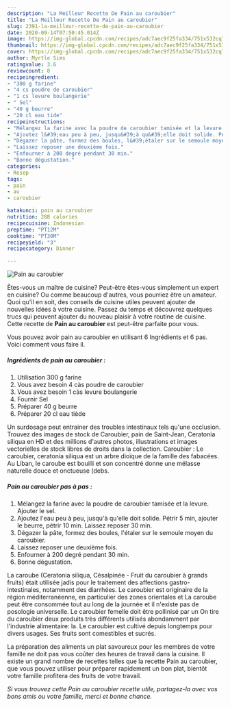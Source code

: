```yaml
---
description: "La Meilleur Recette De Pain au caroubier"
title: "La Meilleur Recette De Pain au caroubier"
slug: 2391-la-meilleur-recette-de-pain-au-caroubier
date: 2020-09-14T07:50:45.014Z
image: https://img-global.cpcdn.com/recipes/adc7aec9f25fa334/751x532cq70/pain-au-caroubier-photo-principale-de-la-recette.jpg
thumbnail: https://img-global.cpcdn.com/recipes/adc7aec9f25fa334/751x532cq70/pain-au-caroubier-photo-principale-de-la-recette.jpg
cover: https://img-global.cpcdn.com/recipes/adc7aec9f25fa334/751x532cq70/pain-au-caroubier-photo-principale-de-la-recette.jpg
author: Myrtle Sims
ratingvalue: 3.6
reviewcount: 8
recipeingredient:
- "300 g farine"
- "4 cs poudre de caroubier"
- "1 cs levure boulangerie"
- " Sel"
- "40 g beurre"
- "20 cl eau tide"
recipeinstructions:
- "Mélangez la farine avec la poudre de caroubier tamisée et la levure. Ajouter le sel."
- "Ajoutez l&#39;eau peu à peu, jusqu&#39;à qu&#39;elle doit solide. Pétrir 5 min, ajouter le beurre, pétrir 10 min. Laissez reposer 30 min."
- "Dégazer la pâte, formez des boules, l&#39;étaler sur le semoule moyen du caroubier."
- "Laissez reposer une deuxième fois."
- "Enfourner à 200 degré pendant 30 min."
- "Bonne dégustation."
categories:
- Resep
tags:
- pain
- au
- caroubier

katakunci: pain au caroubier 
nutrition: 288 calories
recipecuisine: Indonesian
preptime: "PT12M"
cooktime: "PT30M"
recipeyield: "3"
recipecategory: Dinner

---
```



![Pain au caroubier](https://img-global.cpcdn.com/recipes/adc7aec9f25fa334/751x532cq70/pain-au-caroubier-photo-principale-de-la-recette.jpg)

Êtes-vous un maître de cuisine? Peut-être êtes-vous simplement un expert en cuisine? Ou comme beaucoup d'autres, vous pourriez être un amateur. Quoi qu'il en soit, des conseils de cuisine utiles peuvent ajouter de nouvelles idées à votre cuisine. Passez du temps et découvrez quelques trucs qui peuvent ajouter du nouveau plaisir à votre routine de cuisine. Cette recette de <strong> Pain au caroubier </strong> est peut-être parfaite pour vous.

<!--inarticleads1-->

Vous pouvez avoir pain au caroubier en utilisant 6 Ingrédients et 6 pas. Voici comment vous faire il.

##### Ingrédients de pain au caroubier :

1. Utilisation 300 g farine
1. Vous avez besoin 4 càs poudre de caroubier
1. Vous avez besoin 1 càs levure boulangerie
1. Fournir  Sel
1. Préparer 40 g beurre
1. Préparer 20 cl eau tiède


Un surdosage peut entrainer des troubles intestinaux tels qu&#39;une occlusion. Trouvez des images de stock de Caroubier, pain de Saint-Jean, Ceratonia siliqua en HD et des millions d&#39;autres photos, illustrations et images vectorielles de stock libres de droits dans la collection. Caroubier : Le caroubier, ceratonia siliqua est un arbre dioïque de la famille des fabacées. Au Liban, le caroube est bouilli et son concentré donne une mélasse naturelle douce et onctueuse (debs. 

<!--inarticleads2-->

##### Pain au caroubier pas à pas :

1. Mélangez la farine avec la poudre de caroubier tamisée et la levure. Ajouter le sel.
1. Ajoutez l&#39;eau peu à peu, jusqu&#39;à qu&#39;elle doit solide. Pétrir 5 min, ajouter le beurre, pétrir 10 min. Laissez reposer 30 min.
1. Dégazer la pâte, formez des boules, l&#39;étaler sur le semoule moyen du caroubier.
1. Laissez reposer une deuxième fois.
1. Enfourner à 200 degré pendant 30 min.
1. Bonne dégustation.


La caroube (Ceratonia siliqua, Césalpinée - Fruit du caroubier à grands fruits) était utilisée jadis pour le traitement des affections gastro-intestinales, notamment des diarrhées. Le caroubier est originaire de la région méditerranéenne, en particulier des zones orientales et La caroube peut être consommée tout au long de la journée et il n&#39;existe pas de posologie universelle. Le caroubier femelle doit être pollinisé par un On tire du caroubier deux produits très différents utilisés abondamment par l&#39;industrie alimentaire: la. Le caroubier est cultivé depuis longtemps pour divers usages. Ses fruits sont comestibles et sucrés. 

<!--inarticleads1-->

<p>
La préparation des aliments un plat savoureux pour les membres de votre famille ne doit pas vous coûter des heures de travail dans la cuisine. Il existe un grand nombre de recettes telles que la recette Pain au caroubier, que vous pouvez utiliser pour préparer rapidement un bon plat, bientôt votre famille profitera des fruits de votre travail.
</p>

<p>
<i>Si vous trouvez cette Pain au caroubier recette utile, partagez-la avec vos bons amis ou votre famille, merci et bonne chance.</i>
</p>
